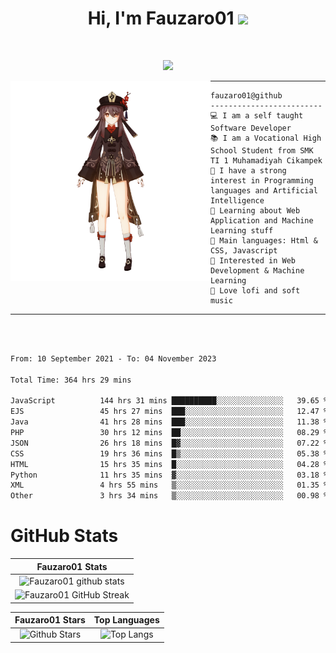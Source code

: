 <h1 align="center">
Hi, I'm Fauzaro01
  <img src="https://media.giphy.com/media/hvRJCLFzcasrR4ia7z/giphy.gif" width="30"></h1>
<br/>

<p align="center">
  <a href="https://github.com/DenverCoder1/readme-typing-svg"><img src="https://readme-typing-svg.herokuapp.com?lines=zZz;Full+Stack+Web+Developer;Student;Software%20Develover;Always%20learning%20new%20things&center=true&width=380&height=45"></a>
</p>

<img align="left" src="/assets/icon2.png" alt="Zeen" width="320" height="320" />
<hr>

```
fauzaro01@github
-------------------------
💻 I am a self taught Software Developer
📚 I am a Vocational High School Student from SMK TI 1 Muhamadiyah Cikampek
📝 I have a strong interest in Programming languages and Artificial Intelligence
🌱 Learning about Web Application and Machine Learning stuff
🌟 Main languages: Html & CSS, Javascript
🚩 Interested in Web Development & Machine Learning
🎵 Love lofi and soft music
```

<hr>
<br>
<br>
<div align="left">
<!--START_SECTION:waka-->

```txt
From: 10 September 2021 - To: 04 November 2023

Total Time: 364 hrs 29 mins

JavaScript          144 hrs 31 mins ██████████░░░░░░░░░░░░░░░   39.65 %
EJS                 45 hrs 27 mins  ███░░░░░░░░░░░░░░░░░░░░░░   12.47 %
Java                41 hrs 28 mins  ███░░░░░░░░░░░░░░░░░░░░░░   11.38 %
PHP                 30 hrs 12 mins  ██░░░░░░░░░░░░░░░░░░░░░░░   08.29 %
JSON                26 hrs 18 mins  █▓░░░░░░░░░░░░░░░░░░░░░░░   07.22 %
CSS                 19 hrs 36 mins  █▒░░░░░░░░░░░░░░░░░░░░░░░   05.38 %
HTML                15 hrs 35 mins  █░░░░░░░░░░░░░░░░░░░░░░░░   04.28 %
Python              11 hrs 35 mins  ▓░░░░░░░░░░░░░░░░░░░░░░░░   03.18 %
XML                 4 hrs 55 mins   ▒░░░░░░░░░░░░░░░░░░░░░░░░   01.35 %
Other               3 hrs 34 mins   ▒░░░░░░░░░░░░░░░░░░░░░░░░   00.98 %
```

<!--END_SECTION:waka-->
</div>

# GitHub Stats

|                                                            Fauzaro01 Stats                                                            |
| :--------------------------------------------------------------------------------------------------------------------------------------------: |
|        ![Fauzaro01 github stats](https://github-readme-stats.vercel.app/api?username=Fauzaro01&show_icons=true&theme=algolia)        |
|              ![Fauzaro01 GitHub Streak](https://github-readme-streak-stats.herokuapp.com/?user=Fauzaro01&theme=algolia)              |

|                                                                                              Fauzaro01 Stars                                                                                              |                                                           Top Languages                                                           |
| :----------------------------------------------------------------------------------------------------------------------------------------------------------------------------------------------------------------: | :-------------------------------------------------------------------------------------------------------------------------------: |
| ![Github Stars](https://github-readme-stats.vercel.app/api?username=Fauzaro01&show_icons=true&locale=en&count_private=true&hide_rank=true&custom_title=My%20GitHub%20Stats&disable_animations=true&theme=algolia) | ![Top Langs](https://github-readme-stats.vercel.app/api/top-langs/?username=Fauzaro01&langs_count=8&theme=algolia&layout=compact) |

